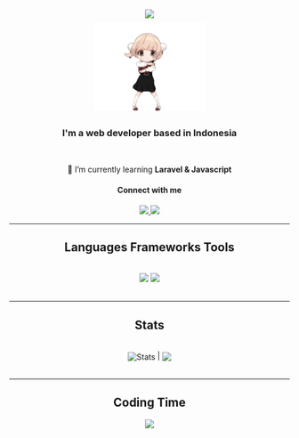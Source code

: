 <h1 align="center">
    <img src="https://readme-typing-svg.herokuapp.com/?font=Righteous&size=35&center=true&vCenter=true&width=500&height=70&duration=4000&lines=Hi+There!+👋;+I'm+Mohamad+Al-Kahfi;" />
    <br>
    <img src="https://github.com/KahfiSmith/KahfiSmith/blob/main/loli-dance.gif" width="200">
</h1>

<h3 align="center">I'm a web developer based in Indonesia</h3>

<br/>

<div align="center">
 
 🌱 I’m currently learning **Laravel & Javascript**

 </div>
 
<h4 align="center">Connect with me</h4>
 
<div align="center"> 
  <a href="https://www.linkedin.com/in/mohamad-al-kahfi-b48107271/" target="_blank">
    <img src="https://img.shields.io/badge/LinkedIn-0077B5?style=for-the-badge&logo=linkedin&logoColor=white" target="_blank" />
  </a>
  <a href="https://www.facebook.com/profile.php?id=100028652941985" target="_blank">
     <img src="https://img.shields.io/badge/Facebook-1877F2?style=for-the-badge&logo=facebook&logoColor=white" target="_blank" /> 
  </a>
</div>

 <hr/>
 
<h2 align="center"> Languages Frameworks Tools </h2>
<br/>
<div align="center">
    <img src="https://skillicons.dev/icons?i=html,css,js,bootstrap" />
    <img src="https://skillicons.dev/icons?i=php,laravel,python,java,mysql,firebase,postman,git,figma" /><br>
</div>

<br/>
<hr/>

<h2 align="center"> Stats </h2>

<br> 

<div align="center">
<img align="center" src="https://github-readme-stats.vercel.app/api?username=kahfismith&show_icons=true&include_all_commits=true&theme=synthwave&hide_border=true" alt="Stats" /> | <img align="center" width=350; src="https://github-readme-stats.vercel.app/api/top-langs/?username=kahfismith&layout=compact&theme=synthwave&hide_border=true" />
</div>

<br/>

<hr>

<h2 align="center"> Coding Time </h2>

<div align="center">
    <a href="https://wakatime.com/@KahfiSmith">
        <img width=600 src="https://github-readme-stats.vercel.app/api/wakatime?username=kahfismith&layout=compact&bg_color=000000&text_color=ffffff&langs_count=10">
    </a>
</div>

<br>
